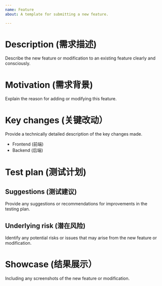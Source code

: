 ```yaml
---
name: Feature
about: A template for submitting a new feature.

---
```


# Description (需求描述)
Describe the new feature or modification to an existing feature clearly and consciously.

# Motivation (需求背景)
Explain the reason for adding or modifying this feature.

# Key changes (关键改动）
Provide a technically detailed description of the key changes made.
- Frontend (前端)
- Backend (后端)

# Test plan (测试计划)
## Suggestions (测试建议)
Provide any suggestions or recommendations for improvements in the testing plan.

## Underlying risk (潜在风险)
Identify any potential risks or issues that may arise from the new feature or modification.

# Showcase (结果展示）
Including any screenshots of the new feature or modification.
